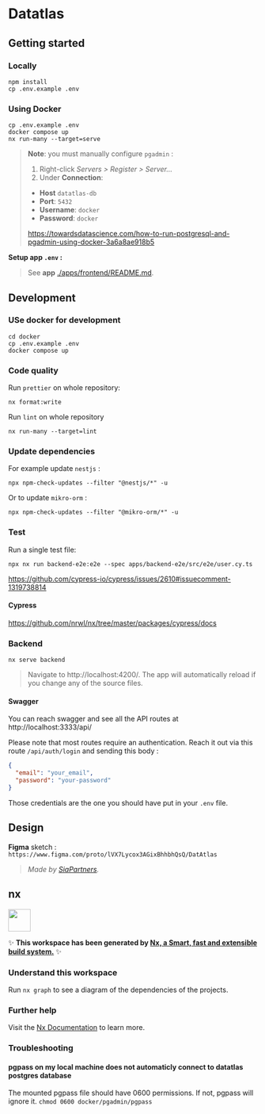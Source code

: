 # Datatlas

## Getting started

### Locally

```
npm install
cp .env.example .env
```

### Using **Docker**

```
cp .env.example .env
docker compose up
nx run-many --target=serve
```

> **Note**: you must manually configure `pgadmin` :
>
> 1. Right-click _Servers > Register > Server..._
> 2. Under **Connection**:
>
> - **Host** `datatlas-db`
> - **Port**: `5432`
> - **Username**: `docker`
> - **Password**: `docker`
>
> https://towardsdatascience.com/how-to-run-postgresql-and-pgadmin-using-docker-3a6a8ae918b5

**Setup app `.env` :**

> See **app** [./apps/frontend/README.md](./apps/frontend/README.md).

## Development

### USe docker for development

```
cd docker
cp .env.example .env
docker compose up
```

### Code quality

Run `prettier` on whole repository:

```
nx format:write
```

Run `lint` on whole repository

```
nx run-many --target=lint
```

### Update dependencies

For example update `nestjs` :

```shell
npx npm-check-updates --filter "@nestjs/*" -u
```

Or to update `mikro-orm` :

```
npx npm-check-updates --filter "@mikro-orm/*" -u
```

### Test

Run a single test file:

```
npx nx run backend-e2e:e2e --spec apps/backend-e2e/src/e2e/user.cy.ts
```

https://github.com/cypress-io/cypress/issues/2610#issuecomment-1319738814

#### Cypress

https://github.com/nrwl/nx/tree/master/packages/cypress/docs

### Backend

```
nx serve backend
```

> Navigate to http://localhost:4200/. The app will automatically reload if you change any of the source files.

#### Swagger

You can reach swagger and see all the API routes at http://localhost:3333/api/

Please note that most routes require an authentication. Reach it out via this route `/api/auth/login` and
sending this body :

```json
{
  "email": "your_email",
  "password": "your-password"
}
```

Those credentials are the one you should have put in your `.env` file.

## Design

**Figma** sketch :
`https://www.figma.com/proto/lVX7Lycox3AGixBhhbhQsQ/DatAtlas`

> _Made by [SiaPartners](https://www.sia-partners.com/)._

## nx

<a href="https://nx.dev" target="_blank" rel="noreferrer"><img src="https://raw.githubusercontent.com/nrwl/nx/master/images/nx-logo.png" width="45"></a>

✨ **This workspace has been generated by [Nx, a Smart, fast and extensible build system.](https://nx.dev)** ✨

### Understand this workspace

Run `nx graph` to see a diagram of the dependencies of the projects.

### Further help

Visit the [Nx Documentation](https://nx.dev) to learn more.

### Troubleshooting

#### pgpass on my local machine does not automaticly connect to datatlas postgres database

The mounted pgpass file should have 0600 permissions. If not, pgpass will ignore it.
`chmod 0600 docker/pgadmin/pgpass`
